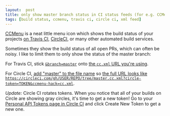 ```yaml
---
layout:  post
title: only show master branch status in CI status feeds (for e.g. CCMenu)
tags: [build status, ccmenu, travis ci, circle ci, xml feed]
---
```


[CCMenu](http://ccmenu.org/) is a neat little menu icon which shows the build status of your projects [on Travis CI](http://docs.travis-ci.com/user/cc-menu/), [CircleCI](https://circleci.com/docs/polling-project-status), or many other automated build services.

Sometimes they show the build status of all open PRs, which can often be noisy. I like to limit them to only show the status of the master branch:

For Travis CI, stick [`&branch=master`](https://github.com/travis-ci/travis-api/commit/3f16100247e1baf2be97eb870afb26a542f23fcc) onto [the `cc.xml` URL you're using](http://docs.travis-ci.com/user/cc-menu/).

For Circle CI, [add "master" to the file name](https://circleci.com/docs/polling-project-status) so [the full URL looks like `https://circleci.com/gh/USER/REPO/tree/master.cc.xml?circle-token=TOKEN&ccmenu-hack=cc.xml`](https://circleci.com/docs/polling-project-status).

*Update:* Circle CI rotates tokens. When you notice that all of your builds on Circle are showing gray circles, it's time to get a new token! Go to your [Personal API Tokens page in Circle CI](https://circleci.com/account/api) and click Create New Token to get a new one.
